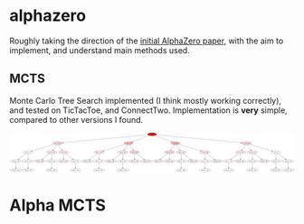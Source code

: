 # alphazero

Roughly taking the direction of the [initial AlphaZero paper](https://www.nature.com/articles/nature24270.epdf?author_access_token=VJXbVjaSHxFoctQQ4p2k4tRgN0jAjWel9jnR3ZoTv0PVW4gB86EEpGqTRDtpIz-2rmo8-KG06gqVobU5NSCFeHILHcVFUeMsbvwS-lxjqQGg98faovwjxeTUgZAUMnRQ), with the aim to implement, and understand main methods used.

## MCTS
Monte Carlo Tree Search implemented (I think mostly working correctly), and tested on TicTacToe, and ConnectTwo. Implementation is **very** simple, compared to other versions I found. 

![alt text](images/connecttwo.png)

# Alpha MCTS

